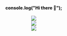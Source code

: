 <div style="display: inline_block" align="center">
    <span style="font-weight: 800;">console.log("Hi there 👋");</span>
</div>
<br/>
<div style="display: inline_block" align="center">
    <img src="https://skillicons.dev/icons?i=cloudflare,vscode,visualstudio,github,git,mysql,nodejs" /><br>
    <img src="https://skillicons.dev/icons?i=javascript,html,css,ts,express,angular" /><br>
    <img src="https://skillicons.dev/icons?i=php,c,cpp,cs,dotnet" /><br>
</div>
<br>
<!--
[![Top Langs](https://github-readme-stats.vercel.app/api/top-langs/?username=fontesdev)](https://github.com/anuraghazra/github-readme-stats)
[![Stats](https://github-readme-stats.vercel.app/api/index/?username=fontesdev)](https://github.com/anuraghazra/github-readme-stats)
-->
<!--
**fontesdev/fontesdev** is a ✨ _special_ ✨ repository because its `README.md` (this file) appears on your GitHub profile.

Here are some ideas to get you started:

- 🔭 I’m currently working on ...
- 🌱 I’m currently learning ...
- 👯 I’m looking to collaborate on ...
- 🤔 I’m looking for help with ...
- 💬 Ask me about ...
- 📫 How to reach me: ...
- 😄 Pronouns: ...
- ⚡ Fun fact: ...
-->
